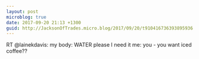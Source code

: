 ```yaml
---
layout: post
microblog: true
date: 2017-09-20 21:13 +1300
guid: http://JacksonOfTrades.micro.blog/2017/09/20/t910416736393895936.html
---
```

RT @lainekdavis: my body: WATER please I need it
me: you - you want iced coffee??
